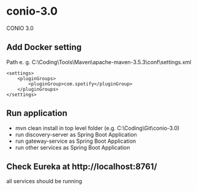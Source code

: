 # conio-3.0
CONIO 3.0

## Add Docker setting
Path e. g.   C:\Coding\Tools\Maven\apache-maven-3.5.3\conf\settings.xml

```
<settings>
    <pluginGroups>
        <pluginGroup>com.spotify</pluginGroup>
    </pluginGroups>
</settings>
```

## Run application
* mvn clean install in top level folder (e.g. C:\Coding\Git\conio-3.0)
* run discovery-server as Spring Boot Application
* run gateway-service as Spring Boot Application
* run other services as Spring Boot Application

## Check Eureka at http://localhost:8761/
all services should be running
